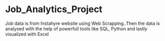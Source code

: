 # Job_Analytics_Project
Job data is from Instahyre website using Web Scrapping..Then the data is analysed with the help of powerfull tools like SQL, Python and lastly visualized with Excel 
